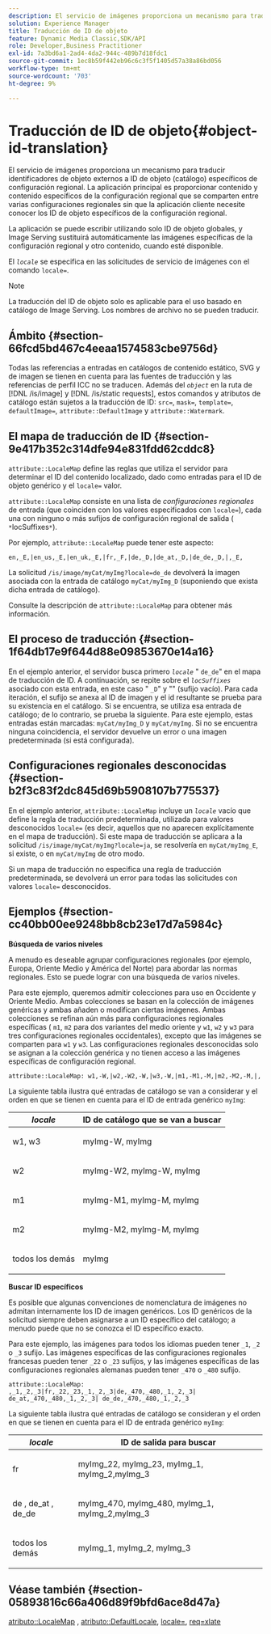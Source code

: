 ```yaml
---
description: El servicio de imágenes proporciona un mecanismo para traducir identificadores de objeto externos a ID de objeto (catálogo) específicos de configuración regional. La aplicación principal es proporcionar contenido y contenido específicos de la configuración regional que se comparten entre varias configuraciones regionales sin que la aplicación cliente necesite conocer los ID de objeto específicos de la configuración regional.
solution: Experience Manager
title: Traducción de ID de objeto
feature: Dynamic Media Classic,SDK/API
role: Developer,Business Practitioner
exl-id: 7a3bd6a1-2ad4-4da2-944c-489b7d18fdc1
source-git-commit: 1ec8b59f442eb96c6c3f5f1405d57a38a86bd056
workflow-type: tm+mt
source-wordcount: '703'
ht-degree: 9%

---
```


# Traducción de ID de objeto{#object-id-translation}

El servicio de imágenes proporciona un mecanismo para traducir identificadores de objeto externos a ID de objeto (catálogo) específicos de configuración regional. La aplicación principal es proporcionar contenido y contenido específicos de la configuración regional que se comparten entre varias configuraciones regionales sin que la aplicación cliente necesite conocer los ID de objeto específicos de la configuración regional.

La aplicación se puede escribir utilizando solo ID de objeto globales, y Image Serving sustituirá automáticamente las imágenes específicas de la configuración regional y otro contenido, cuando esté disponible.

El *`locale`* se especifica en las solicitudes de servicio de imágenes con el comando `locale=`.

>[!NOTE]
>
>La traducción del ID de objeto solo es aplicable para el uso basado en catálogo de Image Serving. Los nombres de archivo no se pueden traducir.

## Ámbito {#section-66fcd5bd467c4eeaa1574583cbe9756d}

Todas las referencias a entradas en catálogos de contenido estático, SVG y de imagen se tienen en cuenta para las fuentes de traducción y las referencias de perfil ICC no se traducen. Además del *`object`* en la ruta de [!DNL /is/image] y [!DNL /is/static requests], estos comandos y atributos de catálogo están sujetos a la traducción de ID: `src=`, `mask=`, `template=`, `defaultImage=`, `attribute::DefaultImage` y `attribute::Watermark`.

## El mapa de traducción de ID {#section-9e417b352c314dfe94e831fdd62cddc8}

`attribute::LocaleMap` define las reglas que utiliza el servidor para determinar el ID del contenido localizado, dado como entradas para el ID de objeto genérico y el  `locale=` valor.

`attribute::LocaleMap` consiste en una lista de  *configuraciones regionales*  de entrada (que coinciden con los valores especificados con  `locale=`), cada una con ninguno o más sufijos de configuración regional de salida (  `*`locSuffixes`*`).

Por ejemplo, `attribute::LocaleMap` puede tener este aspecto:

`en,_E,|en_us,_E,|en_uk,_E,|fr,_F,|de,_D,|de_at,_D,|de_de,_D,|,_E,`

La solicitud `/is/image/myCat/myImg?locale=de_de` devolverá la imagen asociada con la entrada de catálogo `myCat/myImg_D` (suponiendo que exista dicha entrada de catálogo).

Consulte la descripción de `attribute::LocaleMap` para obtener más información.

## El proceso de traducción {#section-1f64db17e9f644d88e09853670e14a16}

En el ejemplo anterior, el servidor busca primero *`locale`* &quot; `de_de`&quot; en el mapa de traducción de ID. A continuación, se repite sobre el *`locSuffixes`* asociado con esta entrada, en este caso &quot; `_D`&quot; y &quot;&quot; (sufijo vacío). Para cada iteración, el sufijo se anexa al ID de imagen y el id resultante se prueba para su existencia en el catálogo. Si se encuentra, se utiliza esa entrada de catálogo; de lo contrario, se prueba la siguiente. Para este ejemplo, estas entradas están marcadas: `myCat/myImg_D` y `myCat/myImg`. Si no se encuentra ninguna coincidencia, el servidor devuelve un error o una imagen predeterminada (si está configurada).

## Configuraciones regionales desconocidas {#section-b2f3c83f2dc845d69b5908107b775537}

En el ejemplo anterior, `attribute::LocaleMap` incluye un *`locale`* vacío que define la regla de traducción predeterminada, utilizada para valores desconocidos `locale=` (es decir, aquellos que no aparecen explícitamente en el mapa de traducción). Si este mapa de traducción se aplicara a la solicitud `/is/image/myCat/myImg?locale=ja`, se resolvería en `myCat/myImg_E`, si existe, o en `myCat/myImg` de otro modo.

Si un mapa de traducción no especifica una regla de traducción predeterminada, se devolverá un error para todas las solicitudes con valores `locale=` desconocidos.

## Ejemplos {#section-cc40bb00ee9248bb8cb23e17d7a5984c}

**Búsqueda de varios niveles**

A menudo es deseable agrupar configuraciones regionales (por ejemplo, Europa, Oriente Medio y América del Norte) para abordar las normas regionales. Esto se puede lograr con una búsqueda de varios niveles.

Para este ejemplo, queremos admitir colecciones para uso en Occidente y Oriente Medio. Ambas colecciones se basan en la colección de imágenes genéricas y ambas añaden o modifican ciertas imágenes. Ambas colecciones se refinan aún más para configuraciones regionales específicas ( `m1`, `m2` para dos variantes del medio oriente y `w1`, `w2` y `w3` para tres configuraciones regionales occidentales), excepto que las imágenes se comparten para `w1` y `w3`. Las configuraciones regionales desconocidas solo se asignan a la colección genérica y no tienen acceso a las imágenes específicas de configuración regional.

`attribute::LocaleMap: w1,-W,|w2,-W2,-W,|w3,-W,|m1,-M1,-M,|m2,-M2,-M,|,`

La siguiente tabla ilustra qué entradas de catálogo se van a considerar y el orden en que se tienen en cuenta para el ID de entrada genérico `myImg`:

<table id="table_97EB13E3DB9B48D3A4184D5ECC8E9F86"> 
 <thead> 
  <tr> 
   <th class="entry"> <b> <i>locale</i> </b> </th> 
   <th class="entry"> <b>ID de catálogo que se van a buscar</b> </th> 
  </tr> 
 </thead>
 <tbody> 
  <tr> 
   <td> <p> <span class="codeph"> w1, w3 </span> </p> </td> 
   <td> <p> <span class="codeph"> myImg-W, myImg </span> </p> </td> 
  </tr> 
  <tr> 
   <td> <p> <span class="codeph"> w2 </span> </p> </td> 
   <td> <p> <span class="codeph"> myImg-W2, myImg-W, myImg </span> </p> </td> 
  </tr> 
  <tr> 
   <td> <p> <span class="codeph"> m1 </span> </p> </td> 
   <td> <p> <span class="codeph"> myImg-M1, myImg-M, myImg </span> </p> </td> 
  </tr> 
  <tr> 
   <td> <p> <span class="codeph"> m2 </span> </p> </td> 
   <td> <p> <span class="codeph"> myImg-M2, myImg-M, myImg </span> </p> </td> 
  </tr> 
  <tr> 
   <td> <p>todos los demás </p> </td> 
   <td> <p> <span class="codeph"> myImg  </span> </p> </td> 
  </tr> 
 </tbody> 
</table>

**Buscar ID específicos**

Es posible que algunas convenciones de nomenclatura de imágenes no admitan internamente los ID de imagen genéricos. Los ID genéricos de la solicitud siempre deben asignarse a un ID específico del catálogo; a menudo puede que no se conozca el ID específico exacto.

Para este ejemplo, las imágenes para todos los idiomas pueden tener `_1`, `_2` o `_3` sufijo. Las imágenes específicas de las configuraciones regionales francesas pueden tener `_22` o `_23` sufijos, y las imágenes específicas de las configuraciones regionales alemanas pueden tener `_470` o `_480` sufijo.

`attribute::LocaleMap: ,_1,_2,_3|fr,_22,_23,_1,_2,_3|de,_470,_480,_1,_2,_3| de_at,_470,_480,_1,_2,_3| de_de,_470,_480,_1,_2,_3`

La siguiente tabla ilustra qué entradas de catálogo se consideran y el orden en que se tienen en cuenta para el ID de entrada genérico `myImg`:

<table id="table_A7EE4AA0F1C24284B83CC4B40622D24F"> 
 <thead> 
  <tr> 
   <th class="entry"> <b> <i>locale</i> </b> </th> 
   <th class="entry"> <b>ID de salida para buscar</b> </th> 
  </tr> 
 </thead>
 <tbody> 
  <tr> 
   <td> <p> <span class="codeph"> fr </span> </p> </td> 
   <td> <p> <span class="codeph"> myImg_22, myImg_23, myImg_1, myImg_2,myImg_3 </span> </p> </td> 
  </tr> 
  <tr> 
   <td> <p> <span class="codeph"> de  </span>,  <span class="codeph"> de_at  </span>,  <span class="codeph"> de_de  </span> </p> </td> 
   <td> <p> <span class="codeph"> myImg_470, myImg_480, myImg_1, myImg_2,myImg_3 </span> </p> </td> 
  </tr> 
  <tr> 
   <td> <p>todos los demás </p> </td> 
   <td> <p> <span class="codeph"> myImg_1, myImg_2, myImg_3 </span> </p> </td> 
  </tr> 
 </tbody> 
</table>

## Véase también {#section-05893816c66a406d89f9bfd6ace8d47a}

[atributo::LocaleMap](../../../../../is-api/image-catalog/image-serving-api-ref/c-image-catalog-reference/c-attributes-reference/r-localemap.md#reference-49bbf598f8ea47c3a563755cef306318) ,  [atributo::DefaultLocale](../../../../../is-api/image-catalog/image-serving-api-ref/c-image-catalog-reference/c-attributes-reference/r-defaultlocale.md#reference-69462ad9923f464f80c2c012342a6b6b),  [locale=](../../../../../is-api/http-ref/image-serving-api-ref/c-http-protocol-reference/c-command-reference/r-locale.md#reference-8a846b2fbc004a12821b956ed3b25cfb),  [req=xlate](../../../../../is-api/http-ref/image-serving-api-ref/c-http-protocol-reference/c-command-reference/r-req/r-req.md#reference-907cdb4a97034db7ad94695f25552e76)
